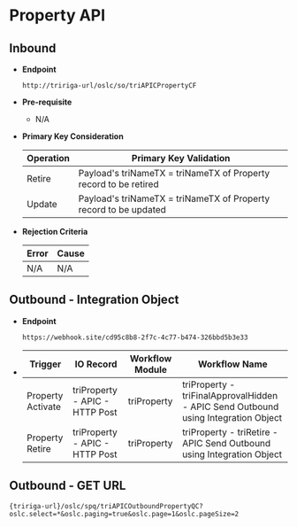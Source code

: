 # Property API


## Inbound

- **Endpoint**
  ```
  http://tririga-url/oslc/so/triAPICPropertyCF
  ```

- **Pre-requisite**
  
  - N/A

- **Primary Key Consideration**

  Operation | Primary Key Validation
  ---|---
  Retire | Payload's triNameTX = triNameTX of Property record to be retired
  Update | Payload's triNameTX = triNameTX of Property record to be updated
  
- **Rejection Criteria**

  Error | Cause
  ---|---
  N/A | N/A


## Outbound - Integration Object

- **Endpoint**
  ```
  https://webhook.site/cd95c8b8-2f7c-4c77-b474-326bbd5b3e33
  ```
  
- Trigger | IO Record | Workflow Module | Workflow Name 
  ---|---|---|---
  Property Activate | triProperty - APIC - HTTP Post | triProperty | triProperty - triFinalApprovalHidden - APIC Send Outbound using Integration Object 
  Property Retire | triProperty - APIC - HTTP Post | triProperty | triProperty - triRetire - APIC Send Outbound using Integration Object 

## Outbound - GET URL

```
{tririga-url}/oslc/spq/triAPICOutboundPropertyQC?oslc.select=*&oslc.paging=true&oslc.page=1&oslc.pageSize=2
```

